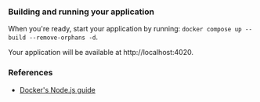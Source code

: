 ### Building and running your application

When you're ready, start your application by running:
`docker compose up --build --remove-orphans -d`.

Your application will be available at http://localhost:4020.

### References
* [Docker's Node.js guide](https://docs.docker.com/language/nodejs/)